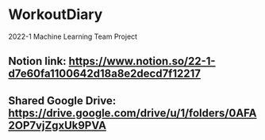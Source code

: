 # WorkoutDiary
2022-1 Machine Learning Team Project

## Notion link: https://www.notion.so/22-1-d7e60fa1100642d18a8e2decd7f12217
## Shared Google Drive: https://drive.google.com/drive/u/1/folders/0AFA2OP7vjZgxUk9PVA
